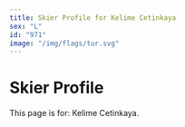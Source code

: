 ```yaml
---
title: Skier Profile for Kelime Cetinkaya
sex: "L"
id: "971"
image: "/img/flags/tur.svg" 
---
```


# Skier Profile

This page is for: Kelime Cetinkaya.
    